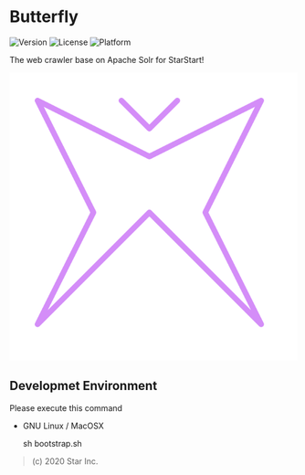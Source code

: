 # Butterfly

![Version](https://img.shields.io/badge/v1-OpenSource-3300AA.svg) ![License](https://img.shields.io/badge/license-MPL--2.0-FF6600.svg) ![Platform](https://img.shields.io/badge/base_on-StarStart!-11BAFF.svg)

The web crawler base on Apache Solr for StarStart!

![logo](logo.svg)

## Developmet Environment

Please execute this command

- GNU Linux / MacOSX

    sh bootstrap.sh

> (c) 2020 Star Inc.
